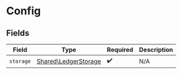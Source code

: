 # Config


## Fields

| Field                                                        | Type                                                         | Required                                                     | Description                                                  |
| ------------------------------------------------------------ | ------------------------------------------------------------ | ------------------------------------------------------------ | ------------------------------------------------------------ |
| `storage`                                                    | [Shared\LedgerStorage](../../Models/Shared/LedgerStorage.md) | :heavy_check_mark:                                           | N/A                                                          |